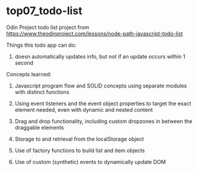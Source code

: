 # top07_todo-list
Odin Project todo list project from https://www.theodinproject.com/lessons/node-path-javascript-todo-list

Things this todo app can do:

1. doesn automatically updates info, but not if an update occurs within 1 second


Concepts learned:

1. Javascript program flow and SOLID concepts using separate modules with distinct functions

2. Using event listeners and the event object properties to target the exact element needed, even with dynamic and nested content

3. Drag and drop functionality, including custom dropzones in between the draggable elements

4. Storage to and retrieval from the localStorage object

5. Use of factory functions to build list and item objects

6. Use of custom (synthetic) events to dynamically update DOM